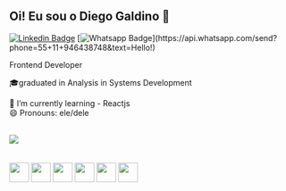 <!--
**diegogaldino-dev/diegogaldino-dev** is a ✨ _special_ ✨ repository because its `README.md` (this file) appears on your GitHub profile.

Here are some ideas to get you started:

- 🔭 I’m currently working on ...
- 🌱 I’m currently learning ...
- 👯 I’m looking to collaborate on ...
- 🤔 I’m looking for help with ...
- 💬 Ask me about ...
- 📫 How to reach me: ...
- 😄 Pronouns: ...
- ⚡ Fun fact: ...
-->

## Oi! Eu sou o Diego Galdino :vulcan_salute:
[![Linkedin Badge](https://img.shields.io/badge/-LinkedIn-blue?style=flat-square&logo=Linkedin&logoColor=white&link=https://https://www.linkedin.com/in/diego-galdino-7825a9172/)](https://www.linkedin.com/in/diego-galdino-7825a9172/) [![Whatsapp Badge](https://img.shields.io/badge/-Whatsapp-4CA143?style=flat-square&labelColor=4CA143&logo=whatsapp&logoColor=white&link=https://api.whatsapp.com/send?phone=seu_telefone_55+DDD+número_de_telefone&text=Hello!)](https://api.whatsapp.com/send?phone=55+11+946438748&text=Hello!)


Frontend Developer

🎓graduated in Analysis in Systems Development

🌱 I’m currently learning - Reactjs</br>
😄 Pronouns: ele/dele

<br/>
 <div>
 <img src="https://github-readme-stats.vercel.app/api?username=diegogaldino-dev&show_icons=true&theme=transparent"/>
 </div>

<br>

<div style="display: inline_block"><br>
  <link rel="stylesheet" href="https://cdn.jsdelivr.net/gh/devicons/devicon@v2.15.1/devicon.min.css">
  <img aling="center" height="35" width="35" src="https://cdn.jsdelivr.net/gh/devicons/devicon/icons/html5/html5-original.svg" />
  <img aling="center" height="35" width="35" src="https://cdn.jsdelivr.net/gh/devicons/devicon/icons/css3/css3-original.svg"/>
  <img aling="center" height="35" width="35" src="https://cdn.jsdelivr.net/gh/devicons/devicon/icons/javascript/javascript-original.svg"/>
  <img aling="center" height="35" width="35" src="https://cdn.jsdelivr.net/gh/devicons/devicon/icons/typescript/typescript-original.svg" />
  <img aling="center" height="35" width="35" src="https://cdn.jsdelivr.net/gh/devicons/devicon/icons/react/react-original.svg" />
  <img aling="center" height="35" width="35" src="https://cdn.jsdelivr.net/gh/devicons/devicon/icons/bootstrap/bootstrap-original.svg" />
</div>

##



